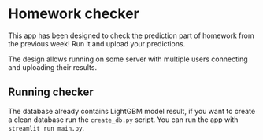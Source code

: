 # Homework checker

This app has been designed to check the prediction part of homework from the previous week!
Run it and upload your predictions.

The design allows running on some server with multiple users connecting and uploading their results.

## Running checker

The database already contains LightGBM model result, if you want to create a clean database run the `create_db.py` script.
You can run the app with `streamlit run main.py`.
